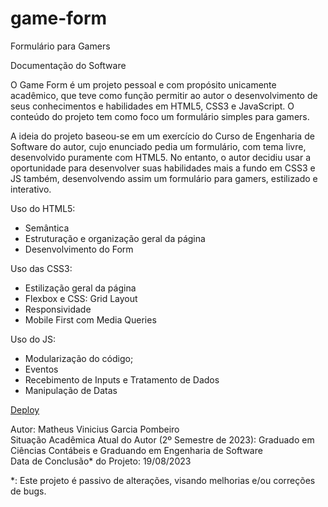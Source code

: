 # game-form
 Formulário para Gamers

 Documentação do Software

 O Game Form é um projeto pessoal e com propósito unicamente acadêmico, que teve como função permitir ao autor o desenvolvimento de seus conhecimentos e habilidades em HTML5, CSS3 e JavaScript. O conteúdo do projeto tem como foco um formulário simples para gamers.

 A ideia do projeto baseou-se em um exercício do Curso de Engenharia de Software do autor, cujo enunciado pedia um formulário, com tema livre, desenvolvido puramente com HTML5. No entanto, o autor decidiu usar a oportunidade para desenvolver suas habilidades mais a fundo em CSS3 e JS também, desenvolvendo assim um formulário para gamers, estilizado e interativo.

 Uso do HTML5:
 - Semântica
 - Estruturação e organização geral da página
 - Desenvolvimento do Form

 Uso das CSS3:
 - Estilização geral da página
 - Flexbox e CSS: Grid Layout
 - Responsividade
 - Mobile First com Media Queries

 Uso do JS:
 - Modularização do código;
 - Eventos
 - Recebimento de Inputs e Tratamento de Dados
 - Manipulação de Datas

 <a href="https://matheus-pombeiro.github.io/game-form/">Deploy</a>

 Autor: Matheus Vinicius Garcia Pombeiro <br>
 Situação Acadêmica Atual do Autor (2º Semestre de 2023): Graduado em Ciências Contábeis e Graduando em Engenharia de Software <br>
 Data de Conclusão* do Projeto: 19/08/2023

 *: Este projeto é passivo de alterações, visando melhorias e/ou correções de bugs.